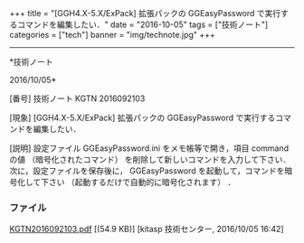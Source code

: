 ﻿+++
title = "[GGH4.X-5.X/ExPack] 拡張パックの GGEasyPassword で実行するコマンドを編集したい．"
date = "2016-10-05"
tags = ["技術ノート"]
categories = ["tech"]
banner = "img/technote.jpg"
+++

-----------------------------------------------------------------------------------------------------------------------------

*技術ノート

2016/10/05*


[番号]
技術ノート KGTN 2016092103

[現象]
[GGH4.X-5.X/ExPack] 拡張パックの GGEasyPassword
で実行するコマンドを編集したい．

[説明]
設定ファイル GGEasyPassword.ini をメモ帳等で開き，項目 command の値
（暗号化されたコマンド）
を削除して新しいコマンドを入力して下さい．次に，設定ファイルを保存後に，
GGEasyPassword を起動して，コマンドを暗号化して下さい
（起動するだけで自動的に暗号化されます） ．


### ファイル

 
 


[KGTN2016092103.pdf](http://techreport.kitasp.net/attachments/download/3089/KGTN2016092103.pdf)
 [(54.9 KB)] [kitasp 技術センター, 2016/10/05
16:42]


 


 

